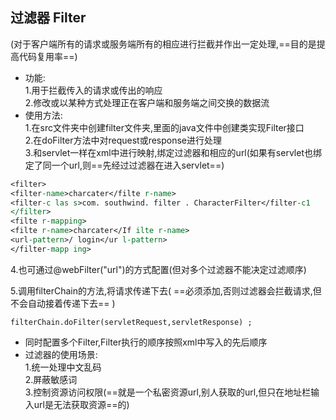 ## 过滤器 Filter

(对于客户端所有的请求或服务端所有的相应进行拦截并作出一定处理,==目的是提高代码复用率==)  
* 功能:  
1.用于拦截传入的请求或传出的响应  
2.修改或以某种方式处理正在客户端和服务端之间交换的数据流  
* 使用方法:  
 1.在src文件夹中创建filter文件夹,里面的java文件中创建类实现Filter接口  
 2.在doFilter方法中对request或response进行处理  
 3.和servlet一样在xml中进行映射,绑定过滤器和相应的url(如果有servlet也绑定了同一个url,则==先经过过滤器在进入servlet==)
``` jsp
<filter>
<filter-name>charcater</filte r-name>
<filter-c las s>com. southwind. filter . CharacterFilter</filter-c1
</filter>
<filte r-mapping>
<filte r-name>charcater</If ilte r-name>
<url-pattern>/ login</ur l-pattern>
</filter-mapp ing>
```
 4.也可通过@webFilter("url")的方式配置(但对多个过滤器不能决定过滤顺序)  
 
 5.调用filterChain的方法,将请求传递下去(
==必须添加,否则过滤器会拦截请求,但不会自动接着传递下去==
)
```
filterChain.doFilter(servletRequest,servletResponse) ;
```
* 同时配置多个Filter,Filter执行的顺序按照xml中写入的先后顺序
* 过滤器的使用场景:  
 1.统一处理中文乱码  
 2.屏蔽敏感词  
 3.控制资源访问权限(==就是一个私密资源url,别人获取的url,但只在地址栏输入url是无法获取资源==的)


